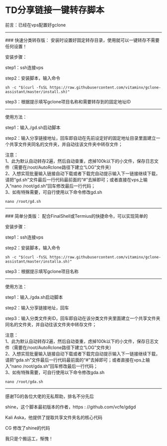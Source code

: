 # TD分享链接一键转存脚本

前言：已经在vps配置好gclone
<hr />
### 快速分类转存版：
安装时设置好固定转存目录，使用就可以一键转存不需要任何设置！

安装步骤：

step1：ssh连接vps

step2：安装脚本，输入命令
```
sh -c "$(curl -fsSL https://raw.githubusercontent.com/vitaminx/gclone-assistant/master/install.sh)"
```
step3：根据提示填写gclone项目名称和需要转存到的固定地址ID
<hr />
使用方法：

step1：输入./gd.sh启动脚本

step2：输入分享链接地址，回车即自动在先前设定好的固定地址目录里面建立一个共享文件夹同名的文件夹，并自动往该文件夹中转存文件；

注意：    
1、此为默认自动转存2遍，然后自动查重，虑掉100k以下的小文件，保存日志文件（需要在/root/AutoRclone路径下建立“LOG”文件夹）   
2、入想实现批量输入链接自动下载或者下载完自动提示输入下一链接继续下载，请把“gd.sh”文件最后一行代码最前面的“#”去掉即可；或者直接在vps上输入“nano /root/gd.sh”回车修改最后一行代码；   
3、如有特殊需要，可自行使用以下命令修改gd.sh   
```
nano /root/gd.sh
```
<hr />
### 简单分类版：    
配合FinalShell或Termius的快捷命令，可以实现简单的

安装步骤：

step1：ssh连接vps

step2：安装脚本，输入命令
```
sh -c "$(curl -fsSL https://raw.githubusercontent.com/vitaminx/gclone-assistant/master/installa.sh)"
```
step3：根据提示填写gclone项目名称
<hr />
使用方法：

step1：输入./gda.sh启动脚本

step2：输入分享链接地址，回车   

step3：输入分类文件夹ID，回车即自动在该分类文件夹里面建立一个共享文件夹同名的文件夹，并自动往该文件夹中转存文件；

注意：    
1、此为默认自动转存2遍，然后自动查重，虑掉100k以下的小文件，保存日志文件（需要在/root/AutoRclone路径下建立“LOG”文件夹）   
2、入想实现批量输入链接自动下载或者下载完自动提示输入下一链接继续下载，请把“gda.sh”文件最后一行代码最前面的“#”去掉即可；或者直接在vps上输入“nano /root/gda.sh”回车修改最后一行代码；   
3、如有特殊需要，可自行使用以下命令修改gda.sh   
```
nano /root/gda.sh
```
<hr />
感谢TG的各位大佬的无私帮助，排名不分先后

shine，这个脚本最初版本的作者，https : //github.com/vcfe/gdgd

Kali Aska，他提供了提取共享文件夹名的核心代码

CG 修改了shine的代码

我只是个搬运工，惭愧！
